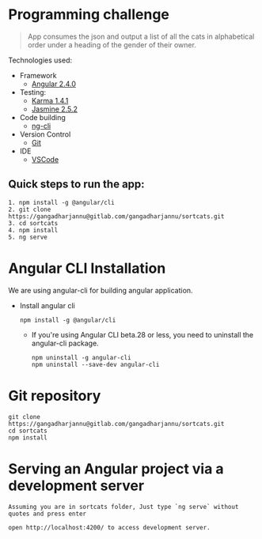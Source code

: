 # Programming challenge
> App consumes the json and output a list of all the cats in alphabetical order under a heading of the gender of their owner.

Technologies used:
* Framework
    * [Angular 2.4.0](https://angular.io/)
* Testing: 
    * [Karma 1.4.1](https://karma-runner.github.io/1.0/index.html)
    * [Jasmine 2.5.2](https://jasmine.github.io/)
* Code building
    * [ng-cli](https://cli.angular.io/)
* Version Control
    * [Git](https://git-scm.com/)
* IDE
    * [VSCode](https://code.visualstudio.com/)

## Quick steps to run the app:
```
1. npm install -g @angular/cli
2. git clone https://gangadharjannu@gitlab.com/gangadharjannu/sortcats.git
3. cd sortcats
4. npm install
5. ng serve
```



# Angular CLI Installation
We are using angular-cli for building angular application.

* Install angular cli

    `npm install -g @angular/cli`

    * If you're using Angular CLI beta.28 or less, you need to uninstall the angular-cli package.

        `npm uninstall -g angular-cli`  
        `npm uninstall --save-dev angular-cli`
# Git repository

    git clone https://gangadharjannu@gitlab.com/gangadharjannu/sortcats.git
    cd sortcats
    npm install

# Serving an Angular project via a development server
    Assuming you are in sortcats folder, Just type `ng serve` without quotes and press enter 

    open http://localhost:4200/ to access development server.
